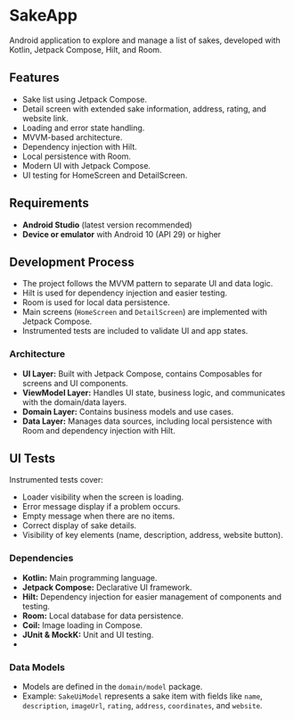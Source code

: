 # SakeApp

Android application to explore and manage a list of sakes, developed with Kotlin, Jetpack Compose, Hilt, and Room.

## Features

- Sake list using Jetpack Compose.
- Detail screen with extended sake information, address, rating, and website link.
- Loading and error state handling.
- MVVM-based architecture.
- Dependency injection with Hilt.
- Local persistence with Room.
- Modern UI with Jetpack Compose.
- UI testing for HomeScreen and DetailScreen.

## Requirements

- **Android Studio** (latest version recommended)
- **Device or emulator** with Android 10 (API 29) or higher

## Development Process

- The project follows the MVVM pattern to separate UI and data logic.
- Hilt is used for dependency injection and easier testing.
- Room is used for local data persistence.
- Main screens (`HomeScreen` and `DetailScreen`) are implemented with Jetpack Compose.
- Instrumented tests are included to validate UI and app states.

### Architecture

- **UI Layer:** Built with Jetpack Compose, contains Composables for screens and UI components.
- **ViewModel Layer:** Handles UI state, business logic, and communicates with the domain/data layers.
- **Domain Layer:** Contains business models and use cases.
- **Data Layer:** Manages data sources, including local persistence with Room and dependency injection with Hilt.

## UI Tests

Instrumented tests cover:

- Loader visibility when the screen is loading.
- Error message display if a problem occurs.
- Empty message when there are no items.
- Correct display of sake details.
- Visibility of key elements (name, description, address, website button).

### Dependencies

- **Kotlin:** Main programming language.
- **Jetpack Compose:** Declarative UI framework.
- **Hilt:** Dependency injection for easier management of components and testing.
- **Room:** Local database for data persistence.
- **Coil:** Image loading in Compose.
- **JUnit & MockK:** Unit and UI testing.
- 
### Data Models

- Models are defined in the `domain/model` package.
- Example: `SakeUiModel` represents a sake item with fields like `name`, `description`, `imageUrl`, `rating`, `address`, `coordinates`, and `website`.
